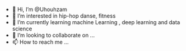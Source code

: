 - 👋 Hi, I’m @Uhouhzam
- 👀 I’m interested in hip-hop danse, fitness
- 🌱 I’m currently learning machine Learning , deep learning and data science
- 💞️ I’m looking to collaborate on ...
- 📫 How to reach me ...

<!---
Uhouhzam/Uhouhzam is a ✨ special ✨ repository because its `README.md` (this file) appears on your GitHub profile.
You can click the Preview link to take a look at your changes.
--->
